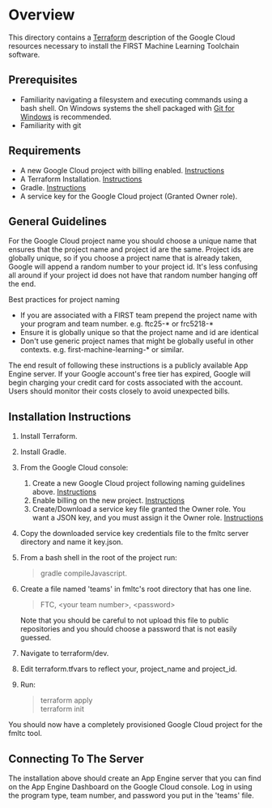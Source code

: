 # Overview

This directory contains a [Terraform](https://www.terraform.io/) description of the Google Cloud resources necessary to install the FIRST Machine Learning Toolchain software.

## Prerequisites

- Familiarity navigating a filesystem and executing commands using a bash shell.  On Windows systems the shell packaged with [Git for Windows](https://gitforwindows.org/) is recommended.
- Familiarity with git

## Requirements
- A new Google Cloud project with billing enabled. [Instructions](https://cloud.google.com/resource-manager/docs/creating-managing-projects)
- A Terraform Installation. [Instructions](https://learn.hashicorp.com/tutorials/terraform/install-cli?in=terraform/gcp-get-started)
- Gradle. [Instructions](https://gradle.org/install/)
- A service key for the Google Cloud project (Granted Owner role).

## General Guidelines

For the Google Cloud project name you should choose a unique name that ensures that the project name and project id are the same.  Project ids are globally unique, so if you choose a project name that is already taken, Google will append a random number to your project id.  It's less confusing all around if your project id does not have that random number hanging off the end.

Best practices for project naming
- If you are associated with a FIRST team prepend the project name with your program and team number.  e.g.  ftc25-* or frc5218-*
- Ensure it is globally unique so that the project name and id are identical
- Don't use generic project names that might be globally useful in other contexts.  e.g. first-machine-learning-* or similar.

The end result of following these instructions is a publicly available App Engine server.  If your Google account's free tier has expired, Google will begin charging your credit card for costs associated with the account.  Users should monitor their costs closely to avoid unexpected bills. 

## Installation Instructions

1. Install Terraform.
1. Install Gradle.
1. From the Google Cloud console:
    1. Create a new Google Cloud project following naming guidelines above. [Instructions](https://cloud.google.com/resource-manager/docs/creating-managing-projects)
    1. Enable billing on the new project. [Instructions](https://cloud.google.com/billing/docs/how-to/modify-project#confirm_billing_is_enabled_on_a_project)
    1. Create/Download a service key file granted the Owner role.  You want a JSON key, and you must assign it the Owner role.  [Instructions](https://cloud.google.com/iam/docs/creating-managing-service-account-keys#creating_service_account_keys)
1. Copy the downloaded service key credentials file to the fmltc server directory and name it key.json.
1. From a bash shell in the root of the project run: 
    >gradle compileJavascript.
1. Create a file named 'teams' in fmltc's root directory that has one line.  
    >FTC, \<your team number>, \<password>
        
    Note that you should be careful to not upload this file to public repositories and you should choose a password that is not easily guessed.
1. Navigate to terraform/dev.
1. Edit terraform.tfvars to reflect your, project_name and project_id. 
1. Run: 
     >terraform apply<br>
     >terraform init

You should now have a completely provisioned Google Cloud project for the fmltc tool.

## Connecting To The Server

The installation above should create an App Engine server that you can find on the App Engine Dashboard on the Google Cloud console.  Log in using the program type, team number, and password you put in the 'teams' file.
